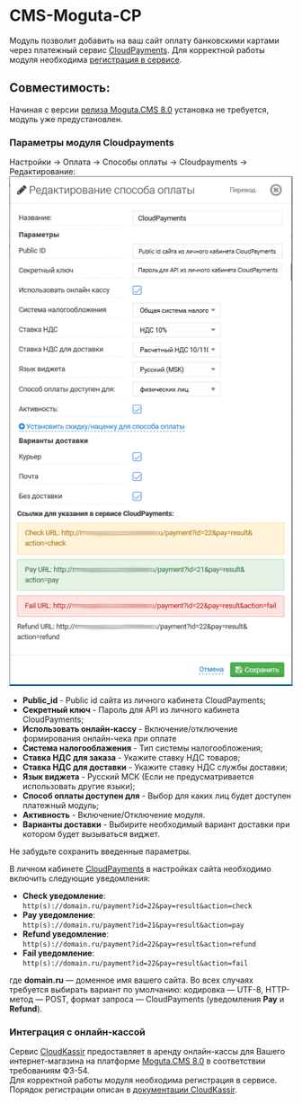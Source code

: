 # CMS-Moguta-CP

Модуль позволит добавить на ваш сайт оплату банковскими картами через платежный сервис [CloudPayments](https://cloudpayments.ru). 
Для корректной работы модуля необходима [регистрация в сервисе](https://cloudpayments.ru/Docs/Connect).

## Совместимость:
Начиная с версии [релиза Moguta.CMS 8.0](https://moguta.ru/blog/istoriya-versiy/reliz-moguta-cms-8-0) установка не требуется, модуль уже предустановлен.

### Параметры модуля Cloudpayments

Настройки -> Оплата -> Способы оплаты -> Cloudpayments -> Редактирование:
![Настройки CloudPayments](pics/CP_settings.PNG)
* **Public_id** - Public id сайта из личного кабинета CloudPayments;
* **Секретный ключ** - Пароль для API из личного кабинета CloudPayments;
* **Использовать онлайн-кассу** - Включение/отключение формирования онлайн-чека при оплате
* **Система налогооблажения** - Тип системы налогообложения;
* **Ставка НДС для заказа** - Укажите ставку НДС товаров;
* **Ставка НДС для доставки** - Укажите ставку НДС службы доставки;
* **Язык виджета** - Русский МСК (Если не предусматривается использовать другие языки);
* **Способ оплаты доступен для** - Выбор для каких лиц будет доступен платежный модуль;
* **Активность** - Включение/Отключение модуля.
* **Варианты доставки** - Выбирите необходимый вариант доставки при котором будет вызываться виджет.

Не забудьте сохранить введенные параметры.


В личном кабинете [CloudPayments](https://merchant.cloudpayments.ru) в настройках сайта необходимо включить следующие уведомления:
* **Check уведомление**:\
`http(s)://domain.ru/payment?id=22&pay=result&action=check`
* **Pay уведомление**:\
`http(s)://domain.ru/payment?id=21&pay=result&action=pay`
* **Refund уведомление**:\
`http(s)://domain.ru/payment?id=22&pay=result&action=refund`
* **Fail уведомление**:\
`http(s)://domain.ru/payment?id=22&pay=result&action=fail`

где **domain.ru** — доменное имя вашего сайта. Во всех случаях требуется выбирать вариант по умолчанию: кодировка — UTF-8, HTTP-метод — POST, формат запроса — CloudPayments (уведомления **Pay** и **Refund**).

### Интеграция с онлайн-кассой

Сервис [CloudKassir](https://cloudkassir.ru) предоставляет в аренду онлайн-кассы для Вашего интернет-магазина на платформе [Moguta.CMS 8.0](https://github.com/EvgeniyTr/CMS-Moguta-CP) в соответствии требованиям ФЗ-54.  
Для корректной работы модуля необходима регистрация в сервисе.
Порядок регистрации описан в [документации CloudKassir](https://cloudkassir.ru/#subscribe).
